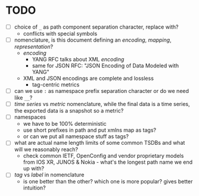 # TODO

- [ ] choice of `_` as path component separation character, replace with?
  - conflicts with special symbols
- [ ] nomenclature, is this document defining an _encoding_, _mapping_, _representation_?
  - _encoding_
    - YANG RFC talks about XML _encoding_
    - same for JSON RFC: "JSON Encoding of Data Modeled with YANG"
  - XML and JSON encodings are complete and lossless
    - tag-centric metrics
- [ ] can we use `:` as namespace prefix separation character or do we need like `__`?
- [ ] _time series_ vs _metric_ nomenclature, while the final data is a time series, the exported data is a snapshot so a metric?
- [ ] namespaces
  - we have to be 100% deterministic
  - use short prefixes in path and put xmlns map as tags?
  - or can we put all namespace stuff as tags?
- [ ] what are actual name length limits of some common TSDBs and what will we reasonably reach?
  - check common IETF, OpenConfig and vendor proprietary models from IOS XR, JUNOS & Nokia - what's the longest path name we end up with?
- [ ] _tag_ vs _label_ in nomenclature
  - is one better than the other? which one is more popular? gives better intuition?
